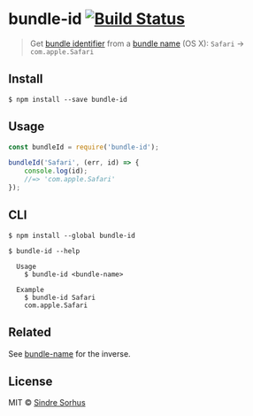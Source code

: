 # bundle-id [![Build Status](https://travis-ci.org/sindresorhus/bundle-id.svg?branch=master)](https://travis-ci.org/sindresorhus/bundle-id)

> Get [bundle identifier](https://developer.apple.com/library/Mac/documentation/General/Reference/InfoPlistKeyReference/Articles/CoreFoundationKeys.html#//apple_ref/doc/plist/info/CFBundleIdentifier) from a [bundle name](https://developer.apple.com/library/Mac/documentation/General/Reference/InfoPlistKeyReference/Articles/CoreFoundationKeys.html#//apple_ref/doc/plist/info/CFBundleName) (OS X): `Safari` → `com.apple.Safari`


## Install

```
$ npm install --save bundle-id
```


## Usage

```js
const bundleId = require('bundle-id');

bundleId('Safari', (err, id) => {
	console.log(id);
	//=> 'com.apple.Safari'
});
```


## CLI

```
$ npm install --global bundle-id
```

```
$ bundle-id --help

  Usage
    $ bundle-id <bundle-name>

  Example
    $ bundle-id Safari
    com.apple.Safari
```


## Related

See [bundle-name](https://github.com/sindresorhus/bundle-name) for the inverse.


## License

MIT © [Sindre Sorhus](http://sindresorhus.com)
